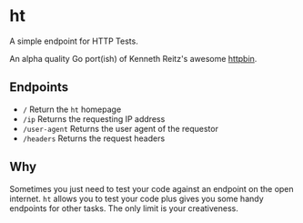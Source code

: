 # ht

A simple endpoint for HTTP Tests.

An alpha quality Go port(ish) of Kenneth Reitz's awesome [httpbin](https://github.com/kennethreitz/httpbin).

## Endpoints

* `/` Return the `ht` homepage
* `/ip` Returns the requesting IP address
* `/user-agent` Returns the user agent of the requestor
* `/headers` Returns the request headers

## Why

Sometimes you just need to test your code against an endpoint on the open internet. `ht` allows you to test your code plus gives you some handy endpoints for other tasks. The only limit is your creativeness.
